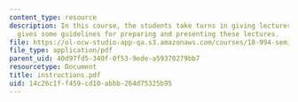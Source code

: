 ```yaml
---
content_type: resource
description: In this course, the students take turns in giving lectures. This handout
  gives some guidelines for preparing and presenting these lectures.
file: https://ol-ocw-studio-app-qa.s3.amazonaws.com/courses/18-994-seminar-in-geometry-fall-2004/14c26c1ff459cd10abbb264d75325b95_instructions.pdf
file_type: application/pdf
parent_uid: 40d97fd5-340f-0f53-9ede-a59370279bb7
resourcetype: Document
title: instructions.pdf
uid: 14c26c1f-f459-cd10-abbb-264d75325b95
---
```


